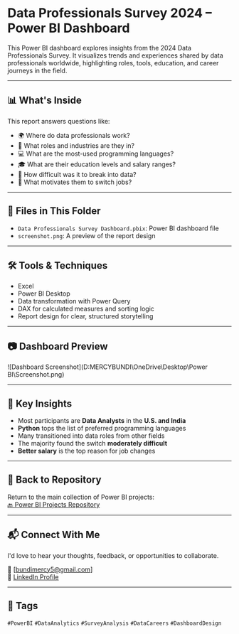 # Data Professionals Survey 2024 – Power BI Dashboard

This Power BI dashboard explores insights from the 2024 Data Professionals Survey. It visualizes trends and experiences shared by data professionals worldwide, highlighting roles, tools, education, and career journeys in the field.

---

## 📊 What's Inside

This report answers questions like:

- 🌍 Where do data professionals work?
- 👔 What roles and industries are they in?
- 💻 What are the most-used programming languages?
- 🎓 What are their education levels and salary ranges?
- 🔄 How difficult was it to break into data?
- 💼 What motivates them to switch jobs?

---

## 📁 Files in This Folder

- `Data Professionals Survey Dashboard.pbix`: Power BI dashboard file
- `screenshot.png`: A preview of the report design

---

## 🛠️ Tools & Techniques

- Excel
- Power BI Desktop
- Data transformation with Power Query
- DAX for calculated measures and sorting logic
- Report design for clear, structured storytelling

---

## 📷 Dashboard Preview

![Dashboard Screenshot](D:MERCYBUNDI\OneDrive\Desktop\Power BI\Screenshot.png)

---

## 📌 Key Insights

- Most participants are **Data Analysts** in the **U.S. and India**
- **Python** tops the list of preferred programming languages
- Many transitioned into data roles from other fields
- The majority found the switch **moderately difficult**
- **Better salary** is the top reason for job changes

---

## 🔗 Back to Repository

Return to the main collection of Power BI projects:  
[🔙 Power BI Projects Repository](../)

---

## 📬 Connect With Me

I'd love to hear your thoughts, feedback, or opportunities to collaborate.

📧 [bundimercy5@gmail.com]  
💼 [LinkedIn Profile](https://linkedin.com/in/yourprofile)

---

## 🔖 Tags

`#PowerBI` `#DataAnalytics` `#SurveyAnalysis` `#DataCareers` `#DashboardDesign`

